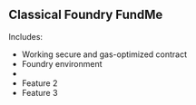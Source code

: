## Classical Foundry FundMe

Includes:
- Working secure and gas-optimized contract
- Foundry environment
- 
- Feature 2
- Feature 3

